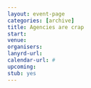```yaml
---
layout: event-page
categories: [archive]
title: Agencies are crap
start: 
venue: 
organisers: 
lanyrd-url: 
calendar-url: #
upcoming:  
stub: yes
---
```


